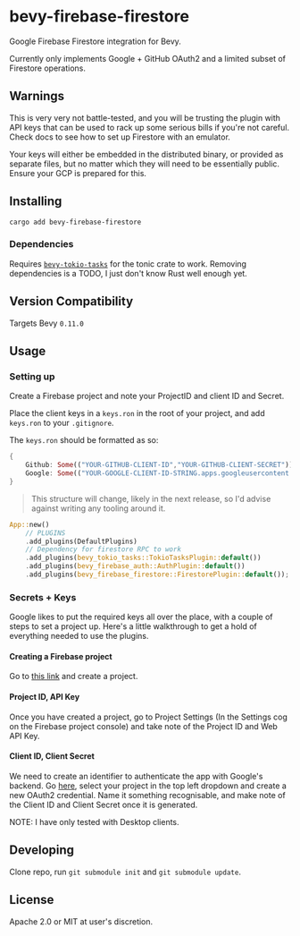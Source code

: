 # bevy-firebase-firestore

Google Firebase Firestore integration for Bevy.

Currently only implements Google + GitHub OAuth2 and a limited subset of Firestore operations.

## Warnings

This is very very not battle-tested, and you will be trusting the plugin with API keys that can be used to rack up some serious bills if you're not careful. Check docs to see how to set up Firestore with an emulator.

Your keys will either be embedded in the distributed binary, or provided as separate files, but no matter which they will need to be essentially public. Ensure your GCP is prepared for this.

## Installing

`cargo add bevy-firebase-firestore`

### Dependencies

Requires [`bevy-tokio-tasks`](https://crates.io/crates/bevy-tokio-tasks/0.11.0) for the tonic crate to work. Removing dependencies is a TODO, I just don't know Rust well enough yet.

## Version Compatibility

Targets Bevy `0.11.0`

## Usage

### Setting up

Create a Firebase project and note your ProjectID and client ID and Secret.

Place the client keys in a `keys.ron` in the root of your project, and add `keys.ron` to your `.gitignore`.

The `keys.ron` should be formatted as so:
```rs
{
    Github: Some(("YOUR-GITHUB-CLIENT-ID","YOUR-GITHUB-CLIENT-SECRET")),
    Google: Some(("YOUR-GOOGLE-CLIENT-ID-STRING.apps.googleusercontent.com","YOUR-GOOGLE-CLIENT-SECRET"))
}
```
> This structure will change, likely in the next release, so I'd advise against writing any tooling around it.

```rs
App::new()
    // PLUGINS
    .add_plugins(DefaultPlugins)
    // Dependency for firestore RPC to work
    .add_plugins(bevy_tokio_tasks::TokioTasksPlugin::default())
    .add_plugins(bevy_firebase_auth::AuthPlugin::default())
    .add_plugins(bevy_firebase_firestore::FirestorePlugin::default());
```

### Secrets + Keys

Google likes to put the required keys all over the place, with a couple of steps to set a project up. Here's a little walkthrough to get a hold of everything needed to use the plugins.

#### Creating a Firebase project

Go to [this link](https://console.firebase.google.com/) and create a project.

#### Project ID, API Key

Once you have created a project, go to Project Settings (In the Settings cog on the Firebase project console) and take note of the Project ID and Web API Key.

#### Client ID, Client Secret

We need to create an identifier to authenticate the app with Google's backend. Go [here](https://console.cloud.google.com/apis/credentials), select your project in the top left dropdown and create a new OAuth2 credential. Name it something recognisable, and make note of the Client ID and Client Secret once it is generated.

NOTE: I have only tested with Desktop clients.

## Developing

Clone repo, run `git submodule init` and `git submodule update`.

## License

Apache 2.0 or MIT at user's discretion.


